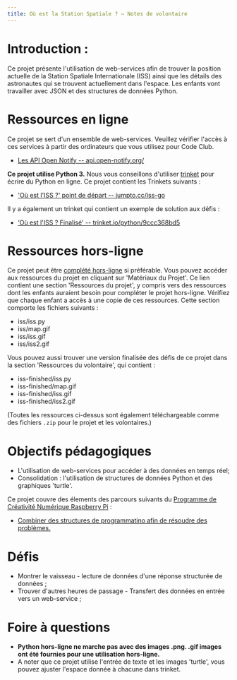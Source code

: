 ```yaml
---
title: Où est la Station Spatiale ? — Notes de volontaire
---
```


# Introduction :
Ce projet présente l'utilisation de web-services afin de trouver la position actuelle de la Station Spatiale Internationale (ISS) ainsi que les détails des astronautes qui se trouvent actuellement dans l'espace. Les enfants vont travailler avec JSON et des structures de données Python.

# Ressources en ligne

Ce projet se sert d'un ensemble de web-services. Veuillez vérifier l'accès à ces services à partir des ordinateurs que vous utilisez pour Code Club.

+ [Les API Open Notify -- api.open-notify.org/](http://api.open-notify.org/)

__Ce projet utilise Python 3.__ Nous vous conseillons d'utiliser [trinket](https://trinket.io/) pour écrire du Python en ligne. Ce projet contient les Trinkets suivants :

+ ['Où est l'ISS ?' point de départ -- jumpto.cc/iss-go](http://jumpto.cc/iss-go)

Il y a également un trinket qui contient un exemple de solution aux défis :

+ [‘Où est l'ISS ? Finalisé' -- trinket.io/python/9ccc368bd5](https://trinket.io/python/b95851338c)

# Ressources hors-ligne
Ce projet peut être [complété hors-ligne](https://www.codeclubprojects.org/en-GB/resources/python-working-offline/) si préférable. Vous pouvez accéder aux ressources du projet en cliquant sur 'Matériaux du Projet'. Ce lien contient une section 'Ressources du projet', y compris vers des ressources dont les enfants auraient besoin pour compléter le projet hors-ligne. Vérifiez que chaque enfant a accès à une copie de ces ressources. Cette section comporte les fichiers suivants :

+ iss/iss.py
+ iss/map.gif
+ iss/iss.gif
+ iss/iss2.gif

Vous pouvez aussi trouver une version finalisée des défis de ce projet dans la section 'Ressources du volontaire', qui contient :

+ iss-finished/iss.py
+ iss-finished/map.gif
+ iss-finished/iss.gif
+ iss-finished/iss2.gif

(Toutes les ressources ci-dessus sont également téléchargeable comme des fichiers `.zip` pour le projet et les volontaires.)

# Objectifs pédagogiques
+ L'utilisation de web-services pour accéder à des données en temps réel;
+ Consolidation : l'utilisation de structures de données Python et des graphiques 'turtle'.

Ce projet couvre des élements des parcours suivants du [Programme de Créativité Numérique Raspberry Pi](http://rpf.io/curriculum) :

+ [Combiner des structures de programmatino afin de résoudre des problèmes.](https://www.raspberrypi.org/curriculum/programming/builder)

# Défis
+ Montrer le vaisseau - lecture de données d'une réponse structurée de données ;
+ Trouver d'autres heures de passage - Transfert des données en entrée vers un web-service ;

# Foire à questions
+ __Python hors-ligne ne marche pas avec des images .png. .gif images ont été fournies pour une utilisation hors-ligne.__
+ A noter que ce projet utilise l'entrée de texte et les images 'turtle', vous pouvez ajuster l'espace donnée à chacune dans trinket.
